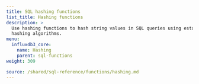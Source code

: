 ```yaml
---
title: SQL hashing functions
list_title: Hashing functions
description: >
  Use hashing functions to hash string values in SQL queries using established
  hashing algorithms.
menu:
  influxdb3_core:
    name: Hashing
    parent: sql-functions    
weight: 309

source: /shared/sql-reference/functions/hashing.md
---
```


<!-- 
The content for this page is at
// SOURCE /content/shared/sql-reference/functions/hashing.md
-->
